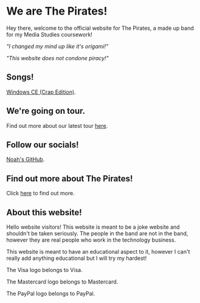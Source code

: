 # We are The Pirates!
Hey there, welcome to the official website for The Pirates, a made up band for my Media Studies coursework!

_"I changed my mind up like it's origami!"_

_"This website does not condone piracy!"_

## Songs!
[Windows CE (Crap Edition)](https://wearethepirates.pcoh.uk/windowsce).

## We're going on tour.
Find out more about our latest tour [here](https://wearethepirates.pcoh.uk/tour).

## Follow our socials!
[Noah's GitHub](https://github.com/TrisoPcoh). 

## Find out more about The Pirates!
Click [here](https://wearethepirates.pcoh.uk/about) to find out more.

## About this website!
Hello website visitors! This website is meant to be a joke website and shouldn't be taken seriously. The people in the band are not in the band, however they are real people who work in the technology business.

This website is meant to have an educational aspect to it, however I can't really add anything educational but I will try my hardest!

The Visa logo belongs to Visa.

The Mastercard logo belongs to Mastercard.

The PayPal logo belongs to PayPal.
